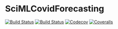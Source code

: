 # SciMLCovidForecasting

[![Build Status](https://travis-ci.com/RajDandekar/SciMLCovidForecasting.jl.svg?branch=master)](https://travis-ci.com/RajDandekar/SciMLCovidForecasting.jl)
[![Build Status](https://ci.appveyor.com/api/projects/status/github/RajDandekar/SciMLCovidForecasting.jl?svg=true)](https://ci.appveyor.com/project/RajDandekar/SciMLCovidForecasting-jl)
[![Codecov](https://codecov.io/gh/RajDandekar/SciMLCovidForecasting.jl/branch/master/graph/badge.svg)](https://codecov.io/gh/RajDandekar/SciMLCovidForecasting.jl)
[![Coveralls](https://coveralls.io/repos/github/RajDandekar/SciMLCovidForecasting.jl/badge.svg?branch=master)](https://coveralls.io/github/RajDandekar/SciMLCovidForecasting.jl?branch=master)
